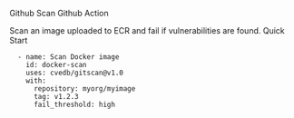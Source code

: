 Github Scan Github Action

Scan an image uploaded to ECR and fail if vulnerabilities are found.
Quick Start

      - name: Scan Docker image
        id: docker-scan
        uses: cvedb/gitscan@v1.0
        with:
          repository: myorg/myimage
          tag: v1.2.3
          fail_threshold: high
